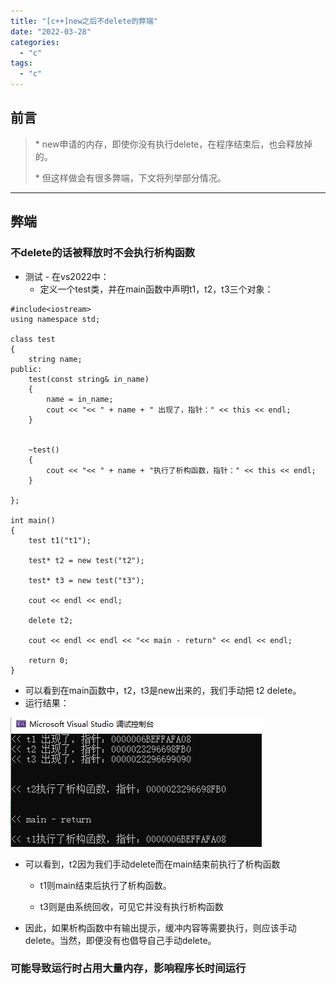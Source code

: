 ```yaml
---
title: "[c++]new之后不delete的弊端"
date: "2022-03-28"
categories: 
  - "c"
tags: 
  - "c"
---
```


## 前言

> \* new申请的内存，即使你没有执行delete，在程序结束后，也会释放掉的。
> 
> \* 但这样做会有很多弊端，下文将列举部分情况。

* * *

## 弊端

### 不delete的话被释放时不会执行析构函数

- 测试 - 在vs2022中：
    - 定义一个test类，并在main函数中声明t1，t2，t3三个对象：

```
#include<iostream>
using namespace std;

class test
{
	string name;
public:
	test(const string& in_name)
	{
		name = in_name;
		cout << "<< " + name + " 出现了，指针：" << this << endl;
	}


	~test()
	{
		cout << "<< " + name + "执行了析构函数，指针：" << this << endl;
	}

};

int main()
{
	test t1("t1");

	test* t2 = new test("t2");

	test* t3 = new test("t3");

	cout << endl << endl;

	delete t2;

	cout << endl << endl << "<< main - return" << endl << endl;

	return 0;
}
```

- 可以看到在main函数中，t2，t3是new出来的，我们手动把 t2 delete。
- 运行结果：

![](images/image-24.png)

- 可以看到，t2因为我们手动delete而在main结束前执行了析构函数
    
    - t1则main结束后执行了析构函数。
    
    - t3则是由系统回收，可见它并没有执行析构函数
- 因此，如果析构函数中有输出提示，缓冲内容等需要执行，则应该手动delete。当然，即便没有也倡导自己手动delete。

### 可能导致运行时占用大量内存，影响程序长时间运行
